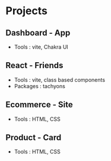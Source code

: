 # Projects

## Dashboard - App
- Tools : vite, Chakra UI

## React - Friends
- Tools : vite, class based components
- Packages : tachyons

## Ecommerce - Site
- Tools : HTML, CSS

## Product - Card
- Tools : HTML, CSS


